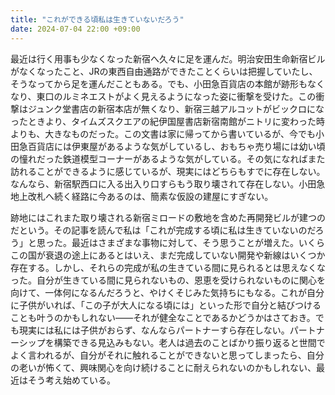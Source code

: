 ```yaml
---
title: "これができる頃私は生きていないだろう"
date: 2024-07-04 22:00 +09:00
---
```


最近は行く用事も少なくなった新宿へ久々に足を運んだ。明治安田生命新宿ビルがなくなったこと、JRの東西自由通路ができたことくらいは把握していたし、そうなってから足を運んだこともある。でも、小田急百貨店の本館が跡形もなくなり、東口のルミネエストがよく見えるようになった姿に衝撃を受けた。この衝撃はジュンク堂書店の新宿本店が無くなり、新宿三越アルコットがビックロになったときより、タイムズスクエアの紀伊国屋書店新宿南館がニトリに変わった時よりも、大きなものだった。この文書は家に帰ってから書いているが、今でも小田急百貨店には伊東屋があるような気がしているし、おもちゃ売り場には幼い頃の憧れだった鉄道模型コーナーがあるような気がしている。その気になればまた訪れることができるように感じているが、現実にはどちらもすでに存在しない。なんなら、新宿駅西口に入る出入り口すらもう取り壊されて存在しない。小田急地上改札へ続く経路に今あるのは、簡素な仮設の建屋にすぎない。

跡地にはこれまた取り壊される新宿ミロードの敷地を含めた再開発ビルが建つのだという。その記事を読んで私は「これが完成する頃に私は生きていないのだろう」と思った。最近はさまざまな事物に対して、そう思うことが増えた。いくらこの国が衰退の途上にあるとはいえ、まだ完成していない開発や新線はいくつか存在する。しかし、それらの完成が私の生きている間に見られるとは思えなくなった。自分が生きている間に見られないもの、恩恵を受けられないものに関心を向けて、一体何になるんだろうと、やけくそじみた気持ちにもなる。これが自分に子供がいれば、「この子が大人になる頃には」といった形で自分と結びつけることも叶うのかもしれない——それが健全なことであるかどうかはさておき。でも現実には私には子供がおらず、なんならパートナーすら存在しない。パートナーシップを構築できる見込みもない。老人は過去のことばかり振り返ると世間でよく言われるが、自分がそれに触れることができないと思ってしまったら、自分の老いが怖くて、興味関心を向け続けることに耐えられないのかもしれない、最近はそう考え始めている。
